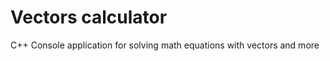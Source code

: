 # Vectors calculator
C++ Console application for solving math equations with vectors and more


<div align="center>![demo](https://i.imgur.com/EPgBgCt.gif)</div>
